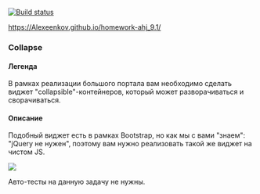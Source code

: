 [![Build status](https://ci.appveyor.com/api/projects/status/u4vgb22r9fpdlgj0?svg=true)](https://ci.appveyor.com/project/Alexeenkov/homework-ahj-9-1)

https://Alexeenkov.github.io/homework-ahj_9.1/

### Collapse

#### Легенда

В рамках реализации большого портала вам необходимо сделать виджет "collapsible"-контейнеров, который может разворачиваться и сворачиваться.

#### Описание

Подобный виджет есть в рамках Bootstrap, но как мы с вами "знаем": "jQuery не нужен", поэтому вам нужно реализовать такой же виджет на чистом JS.

![](./pic/collapse.gif)

Авто-тесты на данную задачу не нужны.
